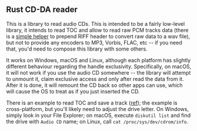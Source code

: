 ## Rust CD-DA reader

This is a library to read audio CDs. This is intended to be a fairly low-level library, it intends to read TOC and allow to read raw PCM tracks data (there is a [simple helper](https://docs.rs/cd-da-reader/0.1.0/cd_da_reader/struct.CdReader.html#method.create_wav) to prepend RIFF header to convert raw data to a wav file), but not to provide any encoders to MP3, Vorbis, FLAC, etc -- if you need that, you'd need to compose this library with some others.

It works on Windows, macOS and Linux, although each platform has slightly different behaviour regarding the handle exclusivity. Specifically, on macOS, it will not work if you use the audio CD somewhere -- the library will attempt to unmount it, claim exclusive access and only after read the data from it. After it is done, it will remount the CD back so other apps can use, which will cause the OS to treat as if you just inserted the CD.

There is an example to read TOC and save a track ([ref](./examples/read_track.rs)); the example is cross-platform, but you'll likely need to adjust the drive letter. On Windows, simply look in your File Explorer; on macOS, execute `diskutil list` and find the drive with `Audio CD` name; on Linux, call `cat /proc/sys/dev/cdrom/info`.